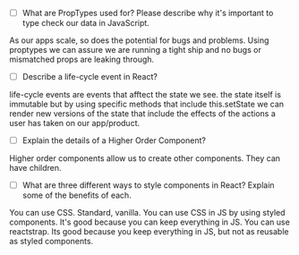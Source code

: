 
- [ ] What are PropTypes used for? Please describe why it's important to type check our data in JavaScript.

As our apps scale, so does the potential for bugs and problems. Using proptypes we can assure we are running a tight ship and no bugs or mismatched props are leaking through.


- [ ] Describe a life-cycle event in React?

life-cycle events are events that afftect the state we see. the state itself is immutable but by using specific methods that include this.setState we can render new versions of the state that include the effects of the actions a user has taken on our app/product.

- [ ] Explain the details of a Higher Order Component?

Higher order components allow us to create other components. They can have children.

- [ ] What are three different ways to style components in React? Explain some of the benefits of each.

You can use CSS. Standard, vanilla.
You can use CSS in JS by using styled components. It's good because you can keep everything in JS.
You can use reactstrap. Its good because you keep everything in JS, but not as reusable as styled components.